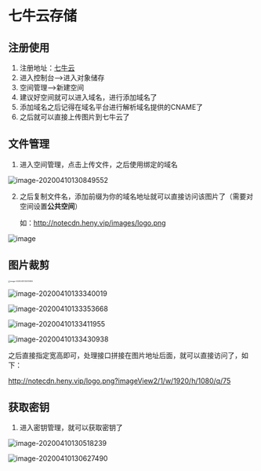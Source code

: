 # 七牛云存储

## 注册使用

1. 注册地址：[七牛云](https://portal.qiniu.com/signup)
2. 进入控制台-->进入对象储存
3. 空间管理-->新建空间
4. 建议好空间就可以进入域名，进行添加域名了
5. 添加域名之后记得在域名平台进行解析域名提供的CNAME了
6. 之后就可以直接上传图片到七牛云了

## 文件管理

1. 进入空间管理，点击上传文件，之后使用绑定的域名

![image-20200410130849552](http://notecdn.heny.vip/images/七牛云cdn加速图片_03.png)

2. 之后复制文件名，添加前缀为你的域名地址就可以直接访问该图片了（需要对空间设置**公共空间**）

   如：http://notecdn.heny.vip/images/logo.png

![image](http://notecdn.heny.vip/images/七牛云cdn加速图片_09.png)

## 图片裁剪

<img src="http://notecdn.heny.vip/images/七牛云cdn加速图片_04.png" alt="image-20200410133310805" style="zoom:25%;" />

![image-20200410133340019](http://notecdn.heny.vip/images/七牛云cdn加速图片_05.png)

![image-20200410133353668](http://notecdn.heny.vip/images/七牛云cdn加速图片_06.png)

![image-20200410133411955](http://notecdn.heny.vip/images/七牛云cdn加速图片_07.png)

![image-20200410133430938](http://notecdn.heny.vip/images/七牛云cdn加速图片_08.png)

之后直接指定宽高即可，处理接口拼接在图片地址后面，就可以直接访问了，如下：

http://notecdn.heny.vip/logo.png?imageView2/1/w/1920/h/1080/q/75

## 获取密钥

1. 进入密钥管理，就可以获取密钥了

![image-20200410130518239](http://notecdn.heny.vip/images/七牛云cdn加速图片_01.png)

![image-20200410130627490](http://notecdn.heny.vip/images/七牛云cdn加速图片_02.png)



